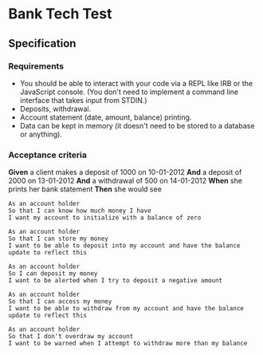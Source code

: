 # Bank Tech Test

## Specification

### Requirements

* You should be able to interact with your code via a REPL like IRB or the JavaScript console. (You don't need to implement a command line interface that takes input from STDIN.)
* Deposits, withdrawal.
* Account statement (date, amount, balance) printing.
* Data can be kept in memory (it doesn't need to be stored to a database or anything).

### Acceptance criteria

**Given** a client makes a deposit of 1000 on 10-01-2012
**And** a deposit of 2000 on 13-01-2012
**And** a withdrawal of 500 on 14-01-2012
**When** she prints her bank statement
**Then** she would see

```
As an account holder
So that I can know how much money I have
I want my account to initialize with a balance of zero

As an account holder
So that I can store my money
I want to be able to deposit into my account and have the balance update to reflect this

As an account holder
So I can deposit my money
I want to be alerted when I try to deposit a negative amount

As an account holder
So that I can access my money
I want to be able to withdraw from my account and have the balance update to reflect this

As an account holder
So that I don't overdraw my account
I want to be warned when I attempt to withdraw more than my balance
```

